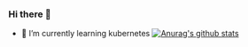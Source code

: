 ### Hi there 👋

<!--
**hellojukay/hellojukay** is a ✨ _special_ ✨ repository because its `README.md` (this file) appears on your GitHub profile.

Here are some ideas to get you started:

- 🔭 I’m currently working on ...
- 👯 I’m looking to collaborate on ...
- 🤔 I’m looking for help with ...
- 💬 Ask me about ...
- 📫 How to reach me: ...
- 😄 Pronouns: ...
- ⚡ Fun fact: ...
-->
- 🌱 I’m currently learning kubernetes
[![Anurag's github stats](https://github-readme-stats.vercel.app/api?username=hellojukay&show_icons=true)](https://github.com/anuraghazra/github-readme-stats)
